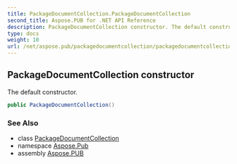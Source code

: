 ```yaml
---
title: PackageDocumentCollection.PackageDocumentCollection
second_title: Aspose.PUB for .NET API Reference
description: PackageDocumentCollection constructor. The default constructor
type: docs
weight: 10
url: /net/aspose.pub/packagedocumentcollection/packagedocumentcollection/
---
```

## PackageDocumentCollection constructor

The default constructor.

```csharp
public PackageDocumentCollection()
```

### See Also

* class [PackageDocumentCollection](../)
* namespace [Aspose.Pub](../../packagedocumentcollection/)
* assembly [Aspose.PUB](../../../)


